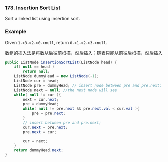 ### 173. Insertion Sort List

Sort a linked list using insertion sort.

### Example

Given `1->3->2->0->null`, return `0->1->2->3->null`.

数组的插入法是将数从后往前扫描，然后插入；链表只能从前往后扫描，然后插入

```java
public ListNode insertionSortList(ListNode head) {
    if( null == head )
        return null;
    ListNode dummyHead = new ListNode(-1);
    ListNode cur = head;
    ListNode pre = dummyHead; // insert node between pre and pre.next;
    ListNode next = null; //the next node will see
    while( null != cur ){
        next = cur.next;
        pre = dummyHead;
        while( null != pre.next && pre.next.val < cur.val ){
            pre = pre.next;
        }
        // insert between pre and pre.next;
        cur.next = pre.next;
        pre.next = cur;

        cur = next;
    }
    return dummyHead.next;
}
```

